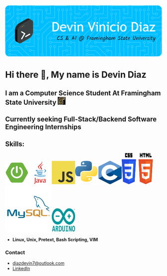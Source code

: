 ![Header](./gb-header.png)

# Hi there 👋, My name is Devin Diaz
## I am a Computer Science Student At Framingham State University  <img src="fsu-logo.jpg" width="25" height="25">
## Currently seeking **Full-Stack/Backend Software Engineering Internships**

## Skills:
<img src="spring-boot-img.png" width="75" height="75"><img src="java-logo.webp" width="75" height="75"><img src="javascript-img.png" width="75" height="75"><img src="py-image.png" width="75" height="75"><img src="c-img.png" width="75" height="75"><img src="html-css-img.png" width="100" height="100"><img src="sql.png" width="150" height="150"><img src="arduino.png" width="75" height="75">
- **Linux, Unix, Pretext, Bash Scripting, VIM**

### Contact
- [diazdevin7@outlook.com](mailto:diazdevin7@outlook.com)
- [LinkedIn](https://www.linkedin.com/in/diazdevin/)











